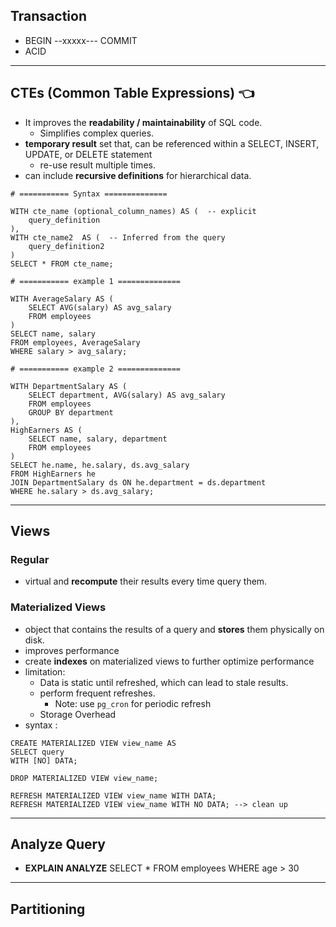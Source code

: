 ## Transaction
- BEGIN --xxxxx--- COMMIT
- ACID

---
## CTEs (Common Table Expressions) :point_left:
- It improves the **readability / maintainability** of SQL code.
  - Simplifies complex queries.
- **temporary result** set that, can be referenced within a SELECT, INSERT, UPDATE, or DELETE statement
  - re-use result multiple times.
- can include **recursive definitions** for hierarchical data.
```
# =========== Syntax ==============

WITH cte_name (optional_column_names) AS (  -- explicit
    query_definition
),
WITH cte_name2  AS (  -- Inferred from the query
    query_definition2
)
SELECT * FROM cte_name;

# =========== example 1 ==============

WITH AverageSalary AS (
    SELECT AVG(salary) AS avg_salary
    FROM employees
)
SELECT name, salary
FROM employees, AverageSalary
WHERE salary > avg_salary;

# =========== example 2 ==============

WITH DepartmentSalary AS (
    SELECT department, AVG(salary) AS avg_salary
    FROM employees
    GROUP BY department
),
HighEarners AS (
    SELECT name, salary, department
    FROM employees
)
SELECT he.name, he.salary, ds.avg_salary
FROM HighEarners he
JOIN DepartmentSalary ds ON he.department = ds.department
WHERE he.salary > ds.avg_salary;

```

---
## Views
### Regular
- virtual and **recompute** their results every time query them.

### Materialized Views
- object that contains the results of a query and **stores** them physically on disk.
- improves performance 
- create **indexes** on materialized views to further optimize performance
- limitation:
  - Data is static until refreshed, which can lead to stale results. 
  - perform frequent refreshes. 
    - Note: use `pg_cron` for periodic refresh
  - Storage Overhead
- syntax :
```
CREATE MATERIALIZED VIEW view_name AS
SELECT query
WITH [NO] DATA;

DROP MATERIALIZED VIEW view_name;

REFRESH MATERIALIZED VIEW view_name WITH DATA;
REFRESH MATERIALIZED VIEW view_name WITH NO DATA; --> clean up
```

---
## Analyze Query
- **EXPLAIN ANALYZE** SELECT * FROM employees WHERE age > 30

---
## Partitioning

